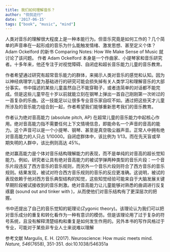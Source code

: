```yaml
---
title: 我们如何理解音乐？
author: "侃侃迩行"
date: '2017-06-15'
tags: ["book", "music", "mind"]
---
```


人类对音乐的理解很大程度上是一种本能行为。但音乐究竟是如何工作的？几个简单的声音串在一起形成的音乐为什么能触发情绪、激发思想、甚至定义个体？Adam Ockelford 的新书 Comparing Notes: How We Make Sense of Music 就讨论了该问题。 作者 Adam Ockelford 本身是一个作曲家、小提琴家和音乐研究者。十多年来，他还专注于对视觉障碍、自闭症和超长音乐能力儿童的音乐教育。

作者希望通过研究有超常音乐能力的群体，来揭示人类对音乐的感觉和认知。因为以神经病理学儿童为基础进行的研究可能会损失掉有关人类学习和理解音乐的大部分事实。书中描述的某些儿童虽然自己不能穿鞋子，或者连简单的对话都不能完成。但是这些儿童早在十岁以前就能立刻在钢琴上弹出一首自己刚刚第一次听过的一首复杂的乐曲。这一技能足以让很多专业音乐家自叹不如。通过把这些天才儿童所涉及的音乐能力组合到一起，作者希望我们能够重新思考我们的音乐教育。

作者认为绝对音高能力 (absolute pitch, AP) 在超常儿童的音乐能力中起核心作用。绝对音高能力指不需要任何上下文情境信息，即能命名一个声音的音高的能力。这个声音可以是一个小提琴、钢琴、甚至是真空吸尘器声音。正常人中拥有绝对音高能力的人只占 1/10000。自闭症群体中，该比例为 1/13。而在先天盲或早期失明的人群中，该比例则高达 45%。

绝对赢高能力是个体对音乐结构理解能力的表现，而不是单纯的对音高的超长觉知能力。例如，研究者让具有绝对音高能力的被试学弹两种类型的音乐片段：一个音乐片段违反了西方音乐的音乐规则，而另外一个音乐片段则符合了西方音乐的音乐规则。结果发现，被试对符合西方音乐规则的音乐的反应更准确。这说明，被试的表现依赖于他对西方音乐典型结构的知觉，这些知觉经验可能来自于大脑发展关键早期阶段被试接收到的音乐刺激。绝对音高能力让儿童能够对熟悉的曲调进行反复琢磨 (sound out and tinker with )，从而使他们对音乐结构有了更深层次的把握。

书中还提出了自己的音乐觉知的轭理论(Zygonic theory)。该理论认为我们可以把对音乐成分的重复和转化看作为一种有意识的模仿。但是该理论用了过于复杂的符号系统，且没有解释清楚结构和重复是如何发生作用的。另外本书的写作风格过于专业，可能对于某些非专业人士来说难以理解

参考文献
Margulis, E. H. (2017). Neuroscience: How music meets mind. *Nature, 546*(7658), 351-351. doi:10.1038/546351a
